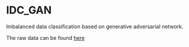 # IDC_GAN
Imbalanced data classification based on generative adversarial network.


The raw data can be found [here](https://www.kaggle.com/alexteboul/heart-disease-health-indicators-dataset)
